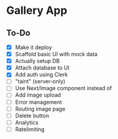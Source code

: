 # Gallery App

## To-Do

- [x] Make it deploy
- [x] Scaffold basic UI with mock data
- [x] Actually setup DB
- [x] Attach database to UI
- [x] Add auth using Clerk
- [ ] "taint" (server-only)
- [ ] Use Next/Image component instead of <img/>
- [ ] Add image upload
- [ ] Error management
- [ ] Routing image page
- [ ] Delete button
- [ ] Analytics
- [ ] Ratelimiting
